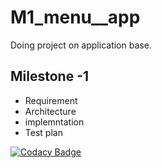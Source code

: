 # M1_menu__app
Doing project on application base.


## Milestone -1
 * Requirement
 * Architecture 
 * implemntation
 * Test plan



 [![Codacy Badge](https://app.codacy.com/project/badge/Grade/323be539ddbf435a8def7bc4d769950f)](https://www.codacy.com/gh/Abhishek3yadav/M1_Project_app/dashboard?utm_source=github.com&amp;utm_medium=referral&amp;utm_content=Abhishek3yadav/M1_Project_app&amp;utm_campaign=Badge_Grade)
